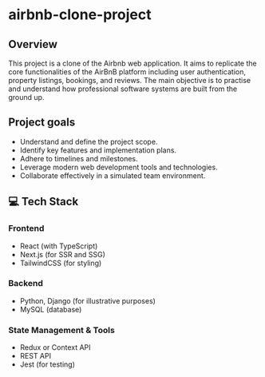 # airbnb-clone-project
## Overview
This project is a clone of the Airbnb web application. It aims to replicate the core functionalities of the AirBnB platform including user authentication, property listings, bookings, and reviews. The main objective is to practise and understand how professional software systems are built from the ground up.
## Project goals
- Understand and define the project scope.
- Identify key features and implementation plans.
- Adhere to timelines and milestones.
- Leverage modern web development tools and technologies.
- Collaborate effectively in a simulated team environment.
## 💻 Tech Stack

### Frontend
- React (with TypeScript)
- Next.js (for SSR and SSG)
- TailwindCSS (for styling)

### Backend
- Python, Django (for illustrative purposes)
- MySQL (database)

### State Management & Tools
- Redux or Context API
- REST API
- Jest (for testing)

